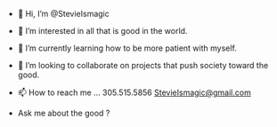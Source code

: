 - 👋 Hi, I’m @StevieIsmagic

- 👀 I’m interested in all that is good in the world.

- 🌱 I’m currently learning how to be more patient with myself.

- 💞️ I’m looking to collaborate on projects that push society toward the good. 

- 📫 How to reach me ... 305.515.5856 StevieIsmagic@gmail.com

- Ask me about the good ?

<!---
StevieIsmagic/StevieIsmagic is a ✨ special ✨ repository because its `README.md` (this file) appears on your GitHub profile.
You can click the Preview link to take a look at your changes.
--->
